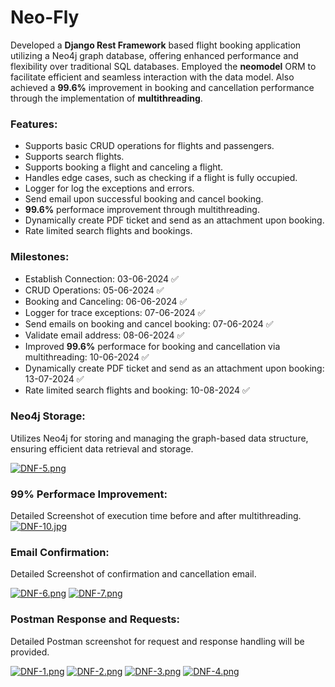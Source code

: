 # Neo-Fly 
Developed a **Django Rest Framework** based flight booking application utilizing a Neo4j graph database, offering enhanced performance and flexibility over traditional SQL databases. Employed the **neomodel** ORM to facilitate efficient and seamless interaction with the data model. Also achieved a **99.6%** improvement in booking and cancellation performance through the implementation of **multithreading**.

### Features:
- Supports basic CRUD operations for flights and passengers.
- Supports search flights.
- Supports booking a flight and canceling a flight.
- Handles edge cases, such as checking if a flight is fully occupied.
- Logger for log the exceptions and errors.
- Send email upon successful booking and cancel booking.
- **99.6%** performace improvement through multithreading.
- Dynamically create PDF ticket and send as an attachment upon booking.
- Rate limited search flights and bookings.
  

### Milestones:
- Establish Connection: 03-06-2024 ✅
- CRUD Operations: 05-06-2024 ✅
- Booking and Canceling: 06-06-2024 ✅
- Logger for trace exceptions: 07-06-2024 ✅
- Send emails on booking and cancel booking: 07-06-2024 ✅
- Validate email address: 08-06-2024 ✅
- Improved **99.6%** performace for booking and cancellation via multithreading: 10-06-2024 ✅
- Dynamically create PDF ticket and send as an attachment upon booking: 13-07-2024 ✅
- Rate limited search flights and booking: 10-08-2024 ✅

### Neo4j Storage:
Utilizes Neo4j for storing and managing the graph-based data structure, ensuring efficient data retrieval and storage.

[![DNF-5.png](https://i.postimg.cc/BvLVkjnW/DNF-5.png)](https://postimg.cc/rdTjtF4g)

### 99% Performace Improvement:
Detailed Screenshot of execution time before and after multithreading.
[![DNF-10.jpg](https://i.postimg.cc/nL5HZzFn/DNF-10.jpg)](https://postimg.cc/3yXMF30q)

### Email Confirmation:
Detailed Screenshot of confirmation and cancellation email.

[![DNF-6.png](https://i.postimg.cc/Yq9H5zQ0/DNF-6.png)](https://postimg.cc/WtQCrrWc)
[![DNF-7.png](https://i.postimg.cc/wMD0PPFZ/DNF-7.png)](https://postimg.cc/bSNxSm79)

### Postman Response and Requests:
Detailed Postman screenshot for request and response handling will be provided.

[![DNF-1.png](https://i.postimg.cc/Nfkbz182/DNF-1.png)](https://postimg.cc/F71jfkBh)
[![DNF-2.png](https://i.postimg.cc/1tRyD0K0/DNF-2.png)](https://postimg.cc/sB8Frhq1)
[![DNF-3.png](https://i.postimg.cc/VL91ZHH9/DNF-3.png)](https://postimg.cc/0bNLbZvr)
[![DNF-4.png](https://i.postimg.cc/dVtMHQCv/DNF-4.png)](https://postimg.cc/jL9kCbvk)


